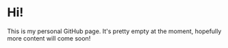 # Hi!
This is my personal GitHub page.
It's pretty empty at the moment, hopefully more content will come soon!

